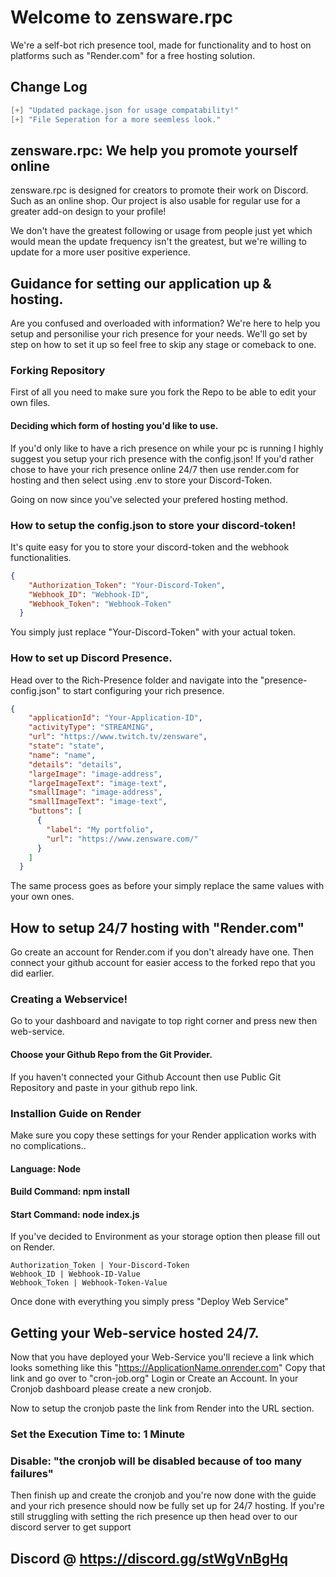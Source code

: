 # Welcome to zensware.rpc

We're a self-bot rich presence tool, made for functionality and to host on platforms such as "Render.com" for a free hosting solution.

## Change Log
```di
[+] "Updated package.json for usage compatability!"
[+] "File Seperation for a more seemless look."
```

## zensware.rpc: We help you promote yourself online
zensware.rpc is designed for creators to promote their work on Discord. Such as an online shop. Our project is also usable for regular use for a greater add-on design to your profile!

We don't have the greatest following or usage from people just yet which would mean the update frequency isn't the greatest, but we're willing to update for a more user positive experience.

## Guidance for setting our application up & hosting.
Are you confused and overloaded with information? We're here to help you setup and personilise your rich presence for your needs. We'll go set by step on how to set it up so feel free to skip any stage or comeback to one.

### Forking Repository
First of all you need to make sure you fork the Repo to be able to edit your own files.

#### Deciding which form of hosting you'd like to use.
If you'd only like to have a rich presence on while your pc is running I highly suggest you setup your rich presence with the config.json! If you'd rather chose to have your rich presence online 24/7 then use render.com for hosting and then select using .env to store your Discord-Token.

Going on now since you've selected your prefered hosting method.

### How to setup the config.json to store your discord-token!
It's quite easy for you to store your discord-token and the webhook functionalities.
```json
{
    "Authorization_Token": "Your-Discord-Token",
    "Webhook_ID": "Webhook-ID",
    "Webhook_Token": "Webhook-Token"
  }
```
You simply just replace "Your-Discord-Token" with your actual token.

### How to set up Discord Presence.
Head over to the Rich-Presence folder and navigate into the "presence-config.json" to start configuring your rich presence.
```json
{
    "applicationId": "Your-Application-ID",
    "activityType": "STREAMING", 
    "url": "https://www.twitch.tv/zensware",
    "state": "state",
    "name": "name",
    "details": "details",
    "largeImage": "image-address",
    "largeImageText": "image-text",
    "smallImage": "image-address",
    "smallImageText": "image-text",
    "buttons": [
      {
        "label": "My portfolio",
        "url": "https://www.zensware.com/"
      }
    ]
  }
```
The same process goes as before your simply replace the same values with your own ones.

## How to setup 24/7 hosting with "Render.com"
Go create an account for Render.com if you don't already have one. Then connect your github account for easier access to the forked repo that you did earlier.

### Creating a Webservice!
Go to your dashboard and navigate to top right corner and press new then web-service.

#### Choose your Github Repo from the Git Provider.
If you haven't connected your Github Account then use Public Git Repository and paste in your github repo link.

### Installion Guide on Render
Make sure you copy these settings for your Render application works with no complications..

#### Language: Node
#### Build Command: npm install
#### Start Command: node index.js

If you've decided to Environment as your storage option then please fill out on Render.
```env
Authorization_Token | Your-Discord-Token
Webhook_ID | Webhook-ID-Value
Webhook_Token | Webhook-Token-Value
```
Once done with everything you simply press "Deploy Web Service" 

## Getting your Web-service hosted 24/7.
Now that you have deployed your Web-Service you'll recieve a link which looks something like this "https://ApplicationName.onrender.com" Copy that link and go over to "cron-job.org" Login or Create an Account. In your Cronjob dashboard please create a new cronjob. 

Now to setup the cronjob paste the link from Render into the URL section. 
### Set the Execution Time to: 1 Minute
### Disable: "the cronjob will be disabled because of too many failures"
Then finish up and create the cronjob and you're now done with the guide and your rich presence should now be fully set up for 24/7 hosting. If you're still struggling with setting the rich presence up then head over to our discord server to get support

## Discord @ https://discord.gg/stWgVnBgHq
